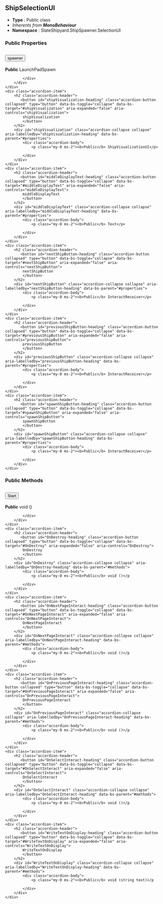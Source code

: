 ## ShipSelectionUI
* **Type** : Public class
* _Inherents from **MonoBehaviour**_ 
* **Namespace** : SlateShipyard.ShipSpawner.SelectionUI




### Public Properties
<div class="accordion" id="properties">
	<div class="accordion-item">
		<h2 class="accordion-header">
           <button id="spawner-heading" class="accordion-button collapsed" type="button" data-bs-toggle="collapse" data-bs-target="#spawner" aria-expanded="false" aria-controls="spawner">
            spawner
			</button>
		</h2>
		<div id="spawner" class="accordion-collapse collapse" aria-labelledby="spawner-heading" data-bs-parent="#properties">
			<div class="accordion-body">
				<p class="my-0 ms-2"><b>Public</b> LaunchPadSpawn</p>
				
			</div>
		</div>
	</div>
	<div class="accordion-item">
		<h2 class="accordion-header">
           <button id="shipVisualization-heading" class="accordion-button collapsed" type="button" data-bs-toggle="collapse" data-bs-target="#shipVisualization" aria-expanded="false" aria-controls="shipVisualization">
            shipVisualization
			</button>
		</h2>
		<div id="shipVisualization" class="accordion-collapse collapse" aria-labelledby="shipVisualization-heading" data-bs-parent="#properties">
			<div class="accordion-body">
				<p class="my-0 ms-2"><b>Public</b> ShipVisualizationUI</p>
				
			</div>
		</div>
	</div>
	<div class="accordion-item">
		<h2 class="accordion-header">
           <button id="middleDisplayText-heading" class="accordion-button collapsed" type="button" data-bs-toggle="collapse" data-bs-target="#middleDisplayText" aria-expanded="false" aria-controls="middleDisplayText">
            middleDisplayText
			</button>
		</h2>
		<div id="middleDisplayText" class="accordion-collapse collapse" aria-labelledby="middleDisplayText-heading" data-bs-parent="#properties">
			<div class="accordion-body">
				<p class="my-0 ms-2"><b>Public</b> Text</p>
				
			</div>
		</div>
	</div>
	<div class="accordion-item">
		<h2 class="accordion-header">
           <button id="nextShipButton-heading" class="accordion-button collapsed" type="button" data-bs-toggle="collapse" data-bs-target="#nextShipButton" aria-expanded="false" aria-controls="nextShipButton">
            nextShipButton
			</button>
		</h2>
		<div id="nextShipButton" class="accordion-collapse collapse" aria-labelledby="nextShipButton-heading" data-bs-parent="#properties">
			<div class="accordion-body">
				<p class="my-0 ms-2"><b>Public</b> InteractReceiver</p>
				
			</div>
		</div>
	</div>
	<div class="accordion-item">
		<h2 class="accordion-header">
           <button id="previousShipButton-heading" class="accordion-button collapsed" type="button" data-bs-toggle="collapse" data-bs-target="#previousShipButton" aria-expanded="false" aria-controls="previousShipButton">
            previousShipButton
			</button>
		</h2>
		<div id="previousShipButton" class="accordion-collapse collapse" aria-labelledby="previousShipButton-heading" data-bs-parent="#properties">
			<div class="accordion-body">
				<p class="my-0 ms-2"><b>Public</b> InteractReceiver</p>
				
			</div>
		</div>
	</div>
	<div class="accordion-item">
		<h2 class="accordion-header">
           <button id="spawnShipButton-heading" class="accordion-button collapsed" type="button" data-bs-toggle="collapse" data-bs-target="#spawnShipButton" aria-expanded="false" aria-controls="spawnShipButton">
            spawnShipButton
			</button>
		</h2>
		<div id="spawnShipButton" class="accordion-collapse collapse" aria-labelledby="spawnShipButton-heading" data-bs-parent="#properties">
			<div class="accordion-body">
				<p class="my-0 ms-2"><b>Public</b> InteractReceiver</p>
				
			</div>
		</div>
	</div>
</div>



### Public Methods
<div class="accordion" id="methods">
	<div class="accordion-item">
		<h2 class="accordion-header">
           <button id="Start-heading" class="accordion-button collapsed" type="button" data-bs-toggle="collapse" data-bs-target="#Start" aria-expanded="false" aria-controls="Start">
            Start
			</button>
		</h2>
		<div id="Start" class="accordion-collapse collapse" aria-labelledby="Start-heading" data-bs-parent="#methods">
			<div class="accordion-body">
				<p class="my-0 ms-2"><b>Public</b> void ()</p
				
			</div>
		</div>
	</div>
	<div class="accordion-item">
		<h2 class="accordion-header">
           <button id="OnDestroy-heading" class="accordion-button collapsed" type="button" data-bs-toggle="collapse" data-bs-target="#OnDestroy" aria-expanded="false" aria-controls="OnDestroy">
            OnDestroy
			</button>
		</h2>
		<div id="OnDestroy" class="accordion-collapse collapse" aria-labelledby="OnDestroy-heading" data-bs-parent="#methods">
			<div class="accordion-body">
				<p class="my-0 ms-2"><b>Public</b> void ()</p
				
			</div>
		</div>
	</div>
	<div class="accordion-item">
		<h2 class="accordion-header">
           <button id="OnNextPageInteract-heading" class="accordion-button collapsed" type="button" data-bs-toggle="collapse" data-bs-target="#OnNextPageInteract" aria-expanded="false" aria-controls="OnNextPageInteract">
            OnNextPageInteract
			</button>
		</h2>
		<div id="OnNextPageInteract" class="accordion-collapse collapse" aria-labelledby="OnNextPageInteract-heading" data-bs-parent="#methods">
			<div class="accordion-body">
				<p class="my-0 ms-2"><b>Public</b> void ()</p
				
			</div>
		</div>
	</div>
	<div class="accordion-item">
		<h2 class="accordion-header">
           <button id="OnPreviousPageInteract-heading" class="accordion-button collapsed" type="button" data-bs-toggle="collapse" data-bs-target="#OnPreviousPageInteract" aria-expanded="false" aria-controls="OnPreviousPageInteract">
            OnPreviousPageInteract
			</button>
		</h2>
		<div id="OnPreviousPageInteract" class="accordion-collapse collapse" aria-labelledby="OnPreviousPageInteract-heading" data-bs-parent="#methods">
			<div class="accordion-body">
				<p class="my-0 ms-2"><b>Public</b> void ()</p
				
			</div>
		</div>
	</div>
	<div class="accordion-item">
		<h2 class="accordion-header">
           <button id="OnSelectInteract-heading" class="accordion-button collapsed" type="button" data-bs-toggle="collapse" data-bs-target="#OnSelectInteract" aria-expanded="false" aria-controls="OnSelectInteract">
            OnSelectInteract
			</button>
		</h2>
		<div id="OnSelectInteract" class="accordion-collapse collapse" aria-labelledby="OnSelectInteract-heading" data-bs-parent="#methods">
			<div class="accordion-body">
				<p class="my-0 ms-2"><b>Public</b> void ()</p
				
			</div>
		</div>
	</div>
	<div class="accordion-item">
		<h2 class="accordion-header">
           <button id="WriteTextOnDisplay-heading" class="accordion-button collapsed" type="button" data-bs-toggle="collapse" data-bs-target="#WriteTextOnDisplay" aria-expanded="false" aria-controls="WriteTextOnDisplay">
            WriteTextOnDisplay
			</button>
		</h2>
		<div id="WriteTextOnDisplay" class="accordion-collapse collapse" aria-labelledby="WriteTextOnDisplay-heading" data-bs-parent="#methods">
			<div class="accordion-body">
				<p class="my-0 ms-2"><b>Public</b> void (string text)</p
				
			</div>
		</div>
	</div>
</div>

